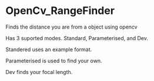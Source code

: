 # OpenCv_RangeFinder
Finds the distance you are from a object using opencv

Has 3 suported modes. Standard, Parameterised, and Dev.

Standered uses an example format.

Parameterised is used to find your own.

Dev finds your focal length.
